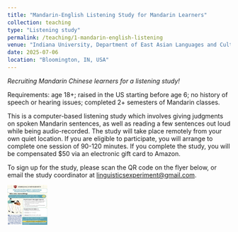 ```yaml
---
title: "Mandarin-English Listening Study for Mandarin Learners"
collection: teaching
type: "Listening study"
permalink: /teaching/1-mandarin-english-listening
venue: "Indiana University, Department of East Asian Languages and Cultures"
date: 2025-07-06
location: "Bloomington, IN, USA"
---
```


<i>Recruiting Mandarin Chinese learners for a listening study!</i>

Requirements: age 18+; raised in the US starting before age 6; no history of speech or hearing issues; completed 2+ semesters of Mandarin classes.

This is a computer-based listening study which involves giving judgments on spoken Mandarin sentences, as well as reading a few sentences out loud while being audio-recorded. The study will take place remotely from your own quiet location. If you are eligible to participate, you will arrange to complete one session of 90-120 minutes. If you complete the study, you will be compensated $50 via an electronic gift card to Amazon.

To sign up for the study, please scan the QR code on the flyer below, or email the study coordinator at <a href='mailto:linguisticsexperiment@gmail.com'>linguisticsexperiment@gmail.com</a>.

<img src='/images/1-mandarin-english-listening.jpg' width='90' height='90' align='center' />
